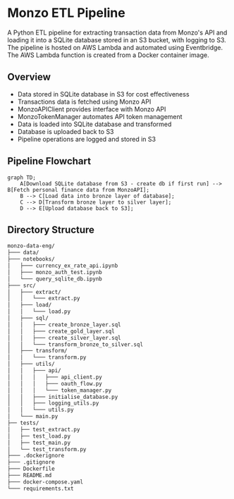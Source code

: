 # Monzo ETL Pipeline

A Python ETL pipeline for extracting transaction data from Monzo's API and loading it into a SQLite database stored in an S3 bucket, with logging to S3. The pipeline is hosted on AWS Lambda and automated using Eventbridge. The AWS Lambda function is created from a Docker container image.

## Overview

- Data stored in SQLite database in S3 for cost effectiveness
- Transactions data is fetched using Monzo API
- MonzoAPIClient provides interface with Monzo API
- MonzoTokenManager automates API token management 
- Data is loaded into SQLite database and transformed
- Database is uploaded back to S3
- Pipeline operations are logged and stored in S3

## Pipeline Flowchart

```mermaid
graph TD;
    A[Download SQLite database from S3 - create db if first run] --> B[Fetch personal finance data from MonzoAPI];
    B --> C[Load data into bronze layer of database];
    C --> D[Transform bronze layer to silver layer];
    D --> E[Upload database back to S3];
```

## Directory Structure
```bash
monzo-data-eng/ 
├─── data/
├─── notebooks/
│   ├─── currency_ex_rate_api.ipynb
│   ├─── monzo_auth_test.ipynb
│   └─── query_sqlite_db.ipynb
├─── src/
│   ├─── extract/
│   │   └─── extract.py
│   ├─── load/
│   │   └─── load.py
│   ├─── sql/
│   │   ├─── create_bronze_layer.sql
│   │   ├─── create_gold_layer.sql
│   │   ├─── create_silver_layer.sql
│   │   └─── transform_bronze_to_silver.sql
│   ├─── transform/
│   │   └─── transform.py
│   ├─── utils/
│   │   ├─── api/
│   │   │   ├─── api_client.py
│   │   │   ├─── oauth_flow.py
│   │   │   └─── token_manager.py
│   │   ├─── initialise_database.py
│   │   ├─── logging_utils.py
│   │   └─── utils.py        
│   └─── main.py
├── tests/
│   ├── test_extract.py
│   ├── test_load.py
│   ├── test_main.py
│   └── test_transform.py
├─── .dockerignore
├─── .gitignore
├─── Dockerfile
├─── README.md
├─── docker-compose.yaml
└─── requirements.txt
```
